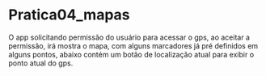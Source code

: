 # Pratica04_mapas
O app solicitando permissão do usuário para acessar o gps, ao aceitar a permissão, irá mostra o mapa, com alguns marcadores já pré definidos em alguns pontos, abaixo contém um botão de localização atual para exibir o ponto atual do gps.
